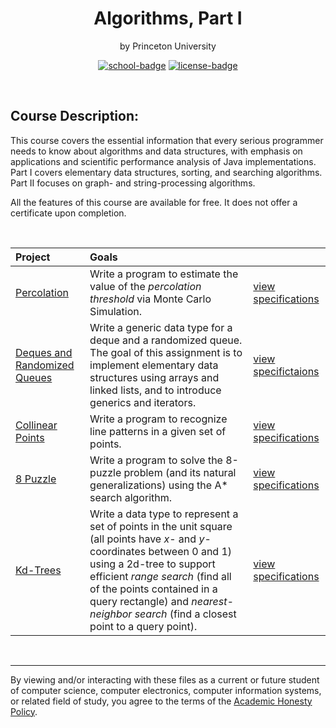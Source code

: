 <div align="center">

# Algorithms, Part I
by Princeton University

[![school-badge]][school]
[![license-badge]][&copy]

</div>

<br>

## Course Description:
This course covers the essential information that every serious programmer needs to know about algorithms and data structures, with emphasis on applications and scientific performance analysis of Java implementations. Part I covers elementary data structures, sorting, and searching algorithms. Part II focuses on graph- and string-processing algorithms.

All the features of this course are available for free.  It does not offer a certificate upon completion.

<br>

| Project                        | Goals                                                                                                                                                                                                                                                                                                                                       |                               |
| :----------------------------- | :------------------------------------------------------------------------------------------------------------------------------------------------------------------------------------------------------------------------------------------------------------------------------------------------------------------------------------------ | :---------------------------- |
| [Percolation]                  | Write a program to estimate the value of the <i>percolation threshold</i> via Monte Carlo Simulation.                                                                                                                                                                                                                                       | [view specifications][spec01] |
| [Deques and Randomized Queues] | Write a generic data type for a deque and a randomized queue. The goal of this assignment is to implement elementary data structures using arrays and linked lists, and to introduce generics and iterators.                                                                                                                                | [view specifictaions][spec02] |
| [Collinear Points]             | Write a program to recognize line patterns in a given set of points.                                                                                                                                                                                                                                                                        | [view specifications][spec03] |
| [8 Puzzle]                     | Write a program to solve the 8-puzzle problem (and its natural generalizations) using the A* search algorithm.                                                                                                                                                                                                                              | [view specifications][spec04] |
| [Kd-Trees]                     | Write a data type to represent a set of points in the unit square (all points have <i>x</i>- and <i>y</i>-coordinates between 0 and 1) using a </i>2d-tree</i> to support efficient <i>range search</i> (find all of the points contained in a query rectangle) and <i>nearest-neighbor search</i> (find a closest point to a query point). | [view specifications][spec05] |

<br>

---
By viewing and/or interacting with these files as a current or future student of computer science, computer electronics, computer information systems, or related field of study, you agree to the terms of the [Academic Honesty Policy].

<!-- quick links -->
<!-- badge info -->
[school-badge]:https://img.shields.io/badge/Coursera-Algorithms%201-ffffff?logo=coursera&labelColor=0056D2&style=for-the-badge
[school]:https://www.coursera.org/learn/algorithms-part1 "view course"
[license-badge]:https://img.shields.io/github/license/parasiticfrisk/algorithms-part-1?color=informational&style=for-the-badge
[&copy]:LICENSE "MIT License"
<!-- assignments -->
[Percolation]:assignment/percolation
[Deques and Randomized Queues]:assignment/queues
[Collinear Points]:assignment/collinear
[8 Puzzle]:assignment/8puzzle
[Kd-Trees]:assignment/kdtree
<!-- specifications -->
[spec01]:https://coursera.cs.princeton.edu/algs4/assignments/percolation/specification.php
[spec02]:https://coursera.cs.princeton.edu/algs4/assignments/queues/specification.php
[spec03]:https://coursera.cs.princeton.edu/algs4/assignments/collinear/specification.php
[spec04]:https://coursera.cs.princeton.edu/algs4/assignments/8puzzle/specification.php
[spec05]:https://coursera.cs.princeton.edu/algs4/assignments/kdtree/specification.php
[Academic Honesty Policy]:academic_honesty_policy
